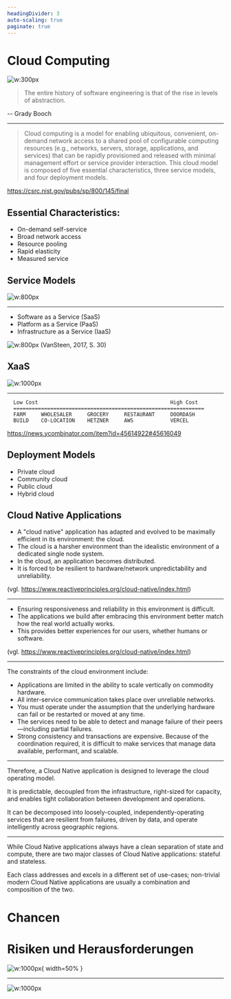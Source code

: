 ```yaml
---
headingDivider: 3
auto-scaling: true
paginate: true
---
```


# Cloud Computing

![w:300px](There_is_no_cloud.png)

> The entire history of software engineering is that of the rise in levels of abstraction.

-- Grady Booch

---

> Cloud computing is a model for enabling ubiquitous, convenient, on-demand network access to a shared pool of
> configurable computing resources (e.g., networks, servers, storage, applications, and services) that can be rapidly
> provisioned and released with minimal management effort or service provider interaction. This cloud model is composed
> of
> five essential characteristics, three service models, and four deployment models.

https://csrc.nist.gov/pubs/sp/800/145/final

## Essential Characteristics:

- On-demand self-service
- Broad network access
- Resource pooling
- Rapid elasticity
- Measured service

## Service Models

![w:800px](Images/PizzaAsAService.png)

---

- Software as a Service (SaaS)
- Platform as a Service (PaaS)
- Infrastructure as a Service (IaaS)

![w:800px](Images/Abstractions.png)
(VanSteen, 2017, S. 30)

## XaaS

![w:1000px](XaaS2.png)

---

```text
  Low Cost                                           High Cost
  ==============================================================
  FARM     WHOLESALER     GROCERY     RESTAURANT     DOORDASH    
  BUILD    CO-LOCATION    HETZNER     AWS            VERCEL         
```
https://news.ycombinator.com/item?id=45614922#45616049

## Deployment Models

- Private cloud
- Community cloud
- Public cloud
- Hybrid cloud

## Cloud Native Applications

- A "cloud native" application has adapted and evolved to be maximally efficient in its environment: the cloud.
- The cloud is a harsher environment than the idealistic environment of a dedicated single node system.
- In the cloud, an application becomes distributed.
- It is forced to be resilient to hardware/network unpredictability and unreliability.

(vgl. https://www.reactiveprinciples.org/cloud-native/index.html)

---

- Ensuring responsiveness and reliability in this environment is difficult.
- The applications we build after embracing this environment better match how the real world actually works.
- This provides better experiences for our users, whether humans or software.

(vgl. https://www.reactiveprinciples.org/cloud-native/index.html)

---

The constraints of the cloud environment include:

- Applications are limited in the ability to scale vertically on commodity hardware.
- All inter-service communication takes place over unreliable networks.
- You must operate under the assumption that the underlying hardware can fail or be restarted or moved at any time.
- The services need to be able to detect and manage failure of their peers—including partial failures.
- Strong consistency and transactions are expensive. Because of the coordination required, it is difficult to make
  services that manage data available, performant, and scalable.

---

Therefore, a Cloud Native application is designed to leverage the cloud operating model.

It is predictable, decoupled from the infrastructure, right-sized for capacity, and enables tight collaboration between
development and operations.

It can be decomposed into loosely-coupled, independently-operating services that are resilient from failures, driven by
data, and operate intelligently across geographic regions.

---

While Cloud Native applications always have a clean separation of state and compute, there are two major classes of
Cloud Native applications: stateful and stateless.

Each class addresses and excels in a different set of use-cases; non-trivial modern Cloud Native applications are
usually a combination and composition of the two.


# Chancen

# Risiken und Herausforderungen

![w:1000px](Images/when-the-cloud-leaves-the-datacenter-530836-1.jpg){ width=50% }

---

![w:1000px](Images/251020_AWS_Outage.png)

